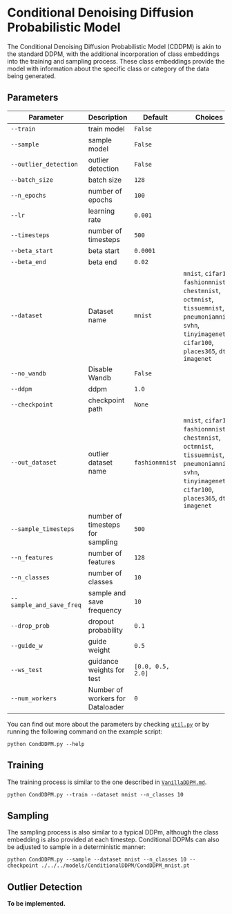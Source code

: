 # Conditional Denoising Diffusion Probabilistic Model

The Conditional Denoising Diffusion Probabilistic Model (CDDPM) is akin to the standard DDPM, with the additional incorporation of class embeddings into the training and sampling process. These class embeddings provide the model with information about the specific class or category of the data being generated.

## Parameters

| Parameter              | Description                               | Default | Choices                                                      |
|------------------------|-------------------------------------------|---------|--------------------------------------------------------------|
| `--train`              | train model                               | `False` |                                                              |
| `--sample`             | sample model                              | `False` |                                                              |
| `--outlier_detection`  | outlier detection                         | `False` |                                                              |
| `--batch_size`         | batch size                                | `128`   |                                                              |
| `--n_epochs`           | number of epochs                          | `100`   |                                                              |
| `--lr`                 | learning rate                             | `0.001` |                                                              |
| `--timesteps`          | number of timesteps                       | `500`   |                                                              |
| `--beta_start`         | beta start                                | `0.0001`|                                                              |
| `--beta_end`           | beta end                                  | `0.02`  |                                                              |
| `--dataset`            | Dataset name                              | `mnist` | `mnist`, `cifar10`, `fashionmnist`, `chestmnist`, `octmnist`, `tissuemnist`, `pneumoniamnist`, `svhn`, `tinyimagenet`, `cifar100`, `places365`, `dtd`, `imagenet`            |
| `--no_wandb`           | Disable Wandb                             | `False` |                                                              |
| `--ddpm`               | ddpm                                      | `1.0`   |                                                              |
| `--checkpoint`         | checkpoint path                           | `None`  |                                                              |
| `--out_dataset`        | outlier dataset name                      | `fashionmnist` | `mnist`, `cifar10`, `fashionmnist`, `chestmnist`, `octmnist`, `tissuemnist`, `pneumoniamnist`, `svhn`, `tinyimagenet`, `cifar100`, `places365`, `dtd`, `imagenet`|
| `--sample_timesteps`   | number of timesteps for sampling          | `500`   |                                                              |
| `--n_features`         | number of features                        | `128`   |                                                              |
| `--n_classes`          | number of classes                         | `10`    |                                                              |
| `--sample_and_save_freq` | sample and save frequency              | `10`    |                                                              |
| `--drop_prob`          | dropout probability                       | `0.1`   |                                                              |
| `--guide_w`            | guide weight                              | `0.5`   |                                                              |
| `--ws_test`            | guidance weights for test                 | `[0.0, 0.5, 2.0]` |                                                |
| `--num_workers`   | Number of workers for Dataloader   | `0`     |                                                              |

You can find out more about the parameters by checking [`util.py`](./../src/generativezoo/utils/util.py) or by running the following command on the example script:

    python CondDDPM.py --help

## Training

The training process is similar to the one described in [`VanillaDDPM.md`](VanillaDDPM.md).

    python CondDDPM.py --train --dataset mnist --n_classes 10

## Sampling

The sampling process is also similar to a typical DDPm, although the class embedding is also provided at each timestep. Conditional DDPMs can also be adjusted to sample in a deterministic manner:

    python CondDDPM.py --sample --dataset mnist --n_classes 10 --checkpoint ./../../models/ConditionalDDPM/CondDDPM_mnist.pt

## Outlier Detection

**To be implemented.**